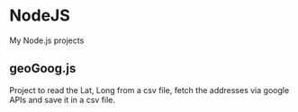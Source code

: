 # NodeJS
My Node.js projects

## geoGoog.js
Project to read the Lat, Long from a csv file, fetch the addresses via google APIs and save it in a csv file.
